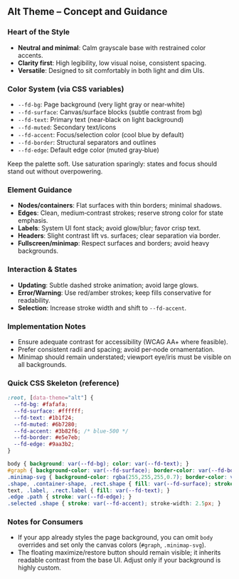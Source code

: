 ## Alt Theme – Concept and Guidance

### Heart of the Style
- **Neutral and minimal**: Calm grayscale base with restrained color accents.
- **Clarity first**: High legibility, low visual noise, consistent spacing.
- **Versatile**: Designed to sit comfortably in both light and dim UIs.

### Color System (via CSS variables)
- `--fd-bg`: Page background (very light gray or near‑white)
- `--fd-surface`: Canvas/surface blocks (subtle contrast from bg)
- `--fd-text`: Primary text (near‑black on light background)
- `--fd-muted`: Secondary text/icons
- `--fd-accent`: Focus/selection color (cool blue by default)
- `--fd-border`: Structural separators and outlines
- `--fd-edge`: Default edge color (muted gray‑blue)

Keep the palette soft. Use saturation sparingly: states and focus should stand out without overpowering.

### Element Guidance
- **Nodes/containers**: Flat surfaces with thin borders; minimal shadows.
- **Edges**: Clean, medium‑contrast strokes; reserve strong color for state emphasis.
- **Labels**: System UI font stack; avoid glow/blur; favor crisp text.
- **Headers**: Slight contrast lift vs. surfaces; clear separation via border.
- **Fullscreen/minimap**: Respect surfaces and borders; avoid heavy backgrounds.

### Interaction & States
- **Updating**: Subtle dashed stroke animation; avoid large glows.
- **Error/Warning**: Use red/amber strokes; keep fills conservative for readability.
- **Selection**: Increase stroke width and shift to `--fd-accent`.

### Implementation Notes
- Ensure adequate contrast for accessibility (WCAG AA+ where feasible).
- Prefer consistent radii and spacing; avoid per‑node ornamentation.
- Minimap should remain understated; viewport eye/iris must be visible on all backgrounds.

### Quick CSS Skeleton (reference)
```css
:root, [data-theme="alt"] {
  --fd-bg: #fafafa;
  --fd-surface: #ffffff;
  --fd-text: #1b1f24;
  --fd-muted: #6b7280;
  --fd-accent: #3b82f6; /* blue-500 */
  --fd-border: #e5e7eb;
  --fd-edge: #9aa3b2;
}

body { background: var(--fd-bg); color: var(--fd-text); }
#graph { background-color: var(--fd-surface); border-color: var(--fd-border); }
.minimap-svg { background-color: rgba(255,255,255,0.7); border-color: var(--fd-border); }
.shape, .container-shape, .rect.shape { fill: var(--fd-surface); stroke: var(--fd-border); }
text, .label, .rect.label { fill: var(--fd-text); }
.edge .path { stroke: var(--fd-edge); }
.selected .shape { stroke: var(--fd-accent); stroke-width: 2.5px; }
```

### Notes for Consumers
- If your app already styles the page background, you can omit `body` overrides and set only the canvas colors (`#graph`, `.minimap-svg`).
- The floating maximize/restore button should remain visible; it inherits readable contrast from the base UI. Adjust only if your background is highly custom.



